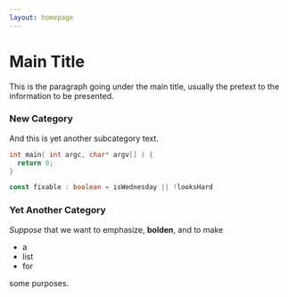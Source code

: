 ```yaml
---
layout: homepage
---
```


# Main Title

This is the paragraph going under the main title, usually the pretext to the information to be presented.

### New Category

And this is yet another subcategory text.


```cpp
int main( int argc, char* argv[] ) {
  return 0;
}
```

```typescript
const fixable : boolean = isWednesday || !looksHard
```

### Yet Another Category

_Suppose_ that we want to emphasize, **bolden**, and to make

* a
* list
* for

some purposes.
